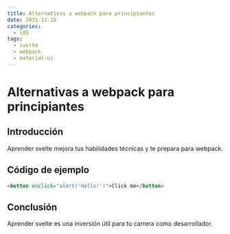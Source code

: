 ```yaml
---
title: Alternativas a webpack para principiantes
date: 2031-11-18
categories:
  - iOS
tags:
  - svelte
  - webpack
  - material-ui
---
```


# Alternativas a webpack para principiantes

## Introducción

Aprender svelte mejora tus habilidades técnicas y te prepara para webpack.

## Código de ejemplo

```html
<button onclick="alert('Hello!')">Click me</button>
```

## Conclusión

Aprender svelte es una inversión útil para tu carrera como desarrollador.
